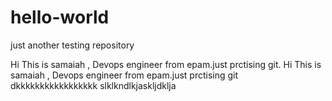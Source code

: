# hello-world
just another testing repository

Hi This is samaiah , Devops engineer from epam.just prctising git.
Hi This is samaiah , Devops engineer from epam.just prctising git dkkkkkkkkkkkkkkkkk slklkndlkjaskljdklja

